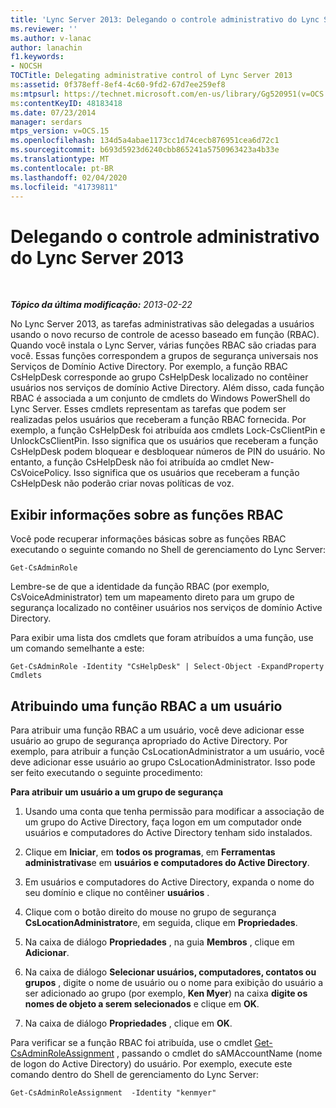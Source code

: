 ```yaml
---
title: 'Lync Server 2013: Delegando o controle administrativo do Lync Server'
ms.reviewer: ''
ms.author: v-lanac
author: lanachin
f1.keywords:
- NOCSH
TOCTitle: Delegating administrative control of Lync Server 2013
ms:assetid: 0f378eff-8ef4-4c60-9fd2-67d7ee259ef8
ms:mtpsurl: https://technet.microsoft.com/en-us/library/Gg520951(v=OCS.15)
ms:contentKeyID: 48183418
ms.date: 07/23/2014
manager: serdars
mtps_version: v=OCS.15
ms.openlocfilehash: 134d5a4abae1173cc1d74cecb876951cea6d72c1
ms.sourcegitcommit: b693d5923d6240cbb865241a5750963423a4b33e
ms.translationtype: MT
ms.contentlocale: pt-BR
ms.lasthandoff: 02/04/2020
ms.locfileid: "41739811"
---
```

<div data-xmlns="http://www.w3.org/1999/xhtml">

<div class="topic" data-xmlns="http://www.w3.org/1999/xhtml" data-msxsl="urn:schemas-microsoft-com:xslt" data-cs="http://msdn.microsoft.com/en-us/">

<div data-asp="http://msdn2.microsoft.com/asp">

# <a name="delegating-administrative-control-of-lync-server-2013"></a>Delegando o controle administrativo do Lync Server 2013

</div>

<div id="mainSection">

<div id="mainBody">

<span> </span>

_**Tópico da última modificação:** 2013-02-22_

No Lync Server 2013, as tarefas administrativas são delegadas a usuários usando o novo recurso de controle de acesso baseado em função (RBAC). Quando você instala o Lync Server, várias funções RBAC são criadas para você. Essas funções correspondem a grupos de segurança universais nos Serviços de Domínio Active Directory. Por exemplo, a função RBAC CsHelpDesk corresponde ao grupo CsHelpDesk localizado no contêiner usuários nos serviços de domínio Active Directory. Além disso, cada função RBAC é associada a um conjunto de cmdlets do Windows PowerShell do Lync Server. Esses cmdlets representam as tarefas que podem ser realizadas pelos usuários que receberam a função RBAC fornecida. Por exemplo, a função CsHelpDesk foi atribuída aos cmdlets Lock-CsClientPin e UnlockCsClientPin. Isso significa que os usuários que receberam a função CsHelpDesk podem bloquear e desbloquear números de PIN do usuário. No entanto, a função CsHelpDesk não foi atribuída ao cmdlet New-CsVoicePolicy. Isso significa que os usuários que receberam a função CsHelpDesk não poderão criar novas políticas de voz.

<div>

## <a name="viewing-information-about-rbac-roles"></a>Exibir informações sobre as funções RBAC

Você pode recuperar informações básicas sobre as funções RBAC executando o seguinte comando no Shell de gerenciamento do Lync Server:

    Get-CsAdminRole

Lembre-se de que a identidade da função RBAC (por exemplo, CsVoiceAdministrator) tem um mapeamento direto para um grupo de segurança localizado no contêiner usuários nos serviços de domínio Active Directory.

Para exibir uma lista dos cmdlets que foram atribuídos a uma função, use um comando semelhante a este:

    Get-CsAdminRole -Identity "CsHelpDesk" | Select-Object -ExpandProperty Cmdlets

</div>

<div>

## <a name="assigning-an-rbac-role-to-a-user"></a>Atribuindo uma função RBAC a um usuário

Para atribuir uma função RBAC a um usuário, você deve adicionar esse usuário ao grupo de segurança apropriado do Active Directory. Por exemplo, para atribuir a função CsLocationAdministrator a um usuário, você deve adicionar esse usuário ao grupo CsLocationAdministrator. Isso pode ser feito executando o seguinte procedimento:

**Para atribuir um usuário a um grupo de segurança**

1.  Usando uma conta que tenha permissão para modificar a associação de um grupo do Active Directory, faça logon em um computador onde usuários e computadores do Active Directory tenham sido instalados.

2.  Clique em **Iniciar**, em **todos os programas**, em **Ferramentas administrativas**e em **usuários e computadores do Active Directory**.

3.  Em usuários e computadores do Active Directory, expanda o nome do seu domínio e clique no contêiner **usuários** .

4.  Clique com o botão direito do mouse no grupo de segurança **CsLocationAdministrator**e, em seguida, clique em **Propriedades**.

5.  Na caixa de diálogo **Propriedades** , na guia **Membros** , clique em **Adicionar**.

6.  Na caixa de diálogo **Selecionar usuários, computadores, contatos ou grupos** , digite o nome de usuário ou o nome para exibição do usuário a ser adicionado ao grupo (por exemplo, **Ken Myer**) na caixa **digite os nomes de objeto a serem selecionados** e clique em **OK**.

7.  Na caixa de diálogo **Propriedades** , clique em **OK**.

Para verificar se a função RBAC foi atribuída, use o cmdlet [Get-CsAdminRoleAssignment](https://docs.microsoft.com/powershell/module/skype/Get-CsAdminRoleAssignment) , passando o cmdlet do sAMAccountName (nome de logon do Active Directory) do usuário. Por exemplo, execute este comando dentro do Shell de gerenciamento do Lync Server:

    Get-CsAdminRoleAssignment  -Identity "kenmyer"

</div>

</div>

<span> </span>

</div>

</div>

</div>

